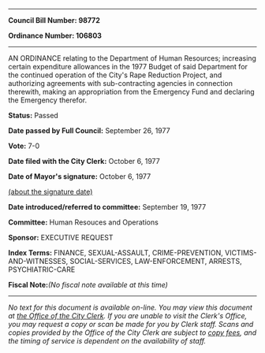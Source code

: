 

********

**Council Bill Number: 98772**
   
**Ordinance Number: 106803**
********

 AN ORDINANCE relating to the Department of Human Resources; increasing certain expenditure allowances in the 1977 Budget of said Department for the continued operation of the City's Rape Reduction Project, and authorizing agreements with sub-contracting agencies in connection therewith, making an appropriation from the Emergency Fund and declaring the Emergency therefor.

**Status:** Passed
   
**Date passed by Full Council:** September 26, 1977
   
**Vote:** 7-0
   
**Date filed with the City Clerk:** October 6, 1977
   
**Date of Mayor's signature:** October 6, 1977
   
[(about the signature date)](/~public/approvaldate.htm)
   
   
   
**Date introduced/referred to committee:** September 19, 1977
   
**Committee:** Human Resouces and Operations
   
**Sponsor:** EXECUTIVE REQUEST
   
   
**Index Terms:** FINANCE, SEXUAL-ASSAULT, CRIME-PREVENTION, VICTIMS-AND-WITNESSES, SOCIAL-SERVICES, LAW-ENFORCEMENT, ARRESTS, PSYCHIATRIC-CARE

**Fiscal Note:**_(No fiscal note available at this time)_
********

_No text for this document is available on-line. You may view this document at [the Office of the City Clerk](http://www.seattle.gov/leg/clerk/contactUs.htm). If you are unable to visit the Clerk's Office, you may request a copy or scan be made for you by Clerk staff. Scans and copies provided by the Office of the City Clerk are subject to [copy fees](http://clerk.seattle.gov/~public/clerkfees.htm), and the timing of service is dependent on the availability of staff._

